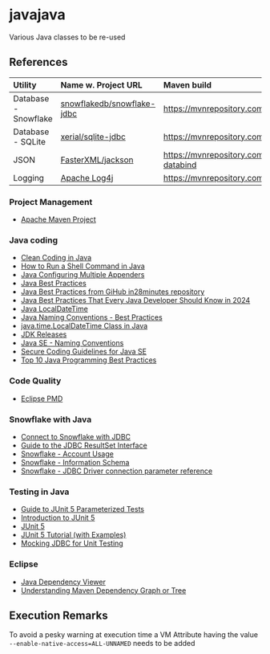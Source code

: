 # javajava

Various Java classes to be re-used


## References

| Utility | Name w. Project URL | Maven build |
| :------ | :------------------ | :---------- |
| Database - Snowflake | [snowflakedb/snowflake-jdbc](https://github.com/snowflakedb/snowflake-jdbc) | https://mvnrepository.com/artifact/net.snowflake/snowflake-jdbc |
| Database - SQLite | [xerial/sqlite-jdbc](https://github.com/xerial/sqlite-jdbc) | https://mvnrepository.com/artifact/org.xerial/sqlite-jdbc |
| JSON | [FasterXML/jackson](https://github.com/FasterXML/jackson) | https://mvnrepository.com/artifact/com.fasterxml.jackson.core/jackson-databind |
| Logging | [Apache Log4j](https://logging.apache.org/log4j/3.x/) | https://mvnrepository.com/artifact/org.apache.logging.log4j/log4j-core |


### Project Management

* [Apache Maven Project](https://maven.apache.org/)


### Java coding

* [Clean Coding in Java](https://www.baeldung.com/java-clean-code)
* [How to Run a Shell Command in Java](https://www.baeldung.com/run-shell-command-in-java)
* [Java Configuring Multiple Appenders](https://howtodoinjava.com/log4j2/log4j2-xml-configuration-example/#5-the-log4j2xml-file-location)
* [Java Best Practices](https://blog.jetbrains.com/idea/2024/02/java-best-practices/)
* [Java Best Practices from GiHub in28minutes repository](https://github.com/in28minutes/java-best-practices)
* [Java Best Practices That Every Java Developer Should Know in 2024](https://medium.com/@learnwithakshay/java-best-practices-that-every-java-developer-should-know-in-2024-ea84bc0b0fec)
* [Java LocalDateTime](https://howtodoinjava.com/java/date-time/java-localdatetime-class/)
* [Java Naming Conventions - Best Practices](https://www.javaguides.net/2018/08/java-standard-naming-conventions.html)
* [java.time.LocalDateTime Class in Java](https://www.geeksforgeeks.org/java-time-localdatetime-class-in-java/)
* [JDK Releases](https://www.java.com/releases/matrix/)
* [Java SE - Naming Conventions](https://www.oracle.com/java/technologies/javase/codeconventions-namingconventions.html)
* [Secure Coding Guidelines for Java SE](https://www.oracle.com/java/technologies/javase/seccodeguide.html)
* [Top 10 Java Programming Best Practices](https://www.geeksforgeeks.org/java-best-practices/)


### Code Quality

* [Eclipse PMD](https://marketplace.eclipse.org/free-tagging/pmd)


### Snowflake with Java

* [Connect to Snowflake with JDBC](https://www.snowflake.com/en/blog/ability-to-connect-to-snowflake-with-jdbc/)
* [Guide to the JDBC ResultSet Interface](https://www.baeldung.com/jdbc-resultset)
* [Snowflake - Account Usage](https://docs.snowflake.com/en/sql-reference/account-usage)
* [Snowflake - Information Schema](https://docs.snowflake.com/en/sql-reference/info-schema)
* [Snowflake - JDBC Driver connection parameter reference](https://docs.snowflake.com/en/developer-guide/jdbc/jdbc-parameters)


### Testing in Java

* [Guide to JUnit 5 Parameterized Tests](https://www.baeldung.com/parameterized-tests-junit-5)
* [Introduction to JUnit 5](https://www.geeksforgeeks.org/introduction-to-junit-5/)
* [JUnit 5](https://junit.org/junit5/)
* [JUnit 5 Tutorial (with Examples)](https://howtodoinjava.com/junit-5-tutorial/)
* [Mocking JDBC for Unit Testing](https://www.baeldung.com/mocking-jdbc-unit-testing)


### Eclipse

* [Java Dependency Viewer](https://marketplace.eclipse.org/content/java-dependency-viewer)
* [Understanding Maven Dependency Graph or Tree](https://www.baeldung.com/maven-dependency-graph)


## Execution Remarks

To avoid a pesky warning at execution time a VM Attribute having the value `--enable-native-access=ALL-UNNAMED` needs to be added

